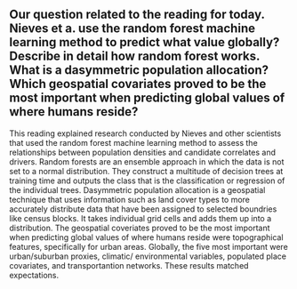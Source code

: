 ## Our question related to the reading for today.  Nieves et a. use the random forest machine learning method to predict what value globally?  Describe in detail how random forest works.  What is a dasymmetric population allocation? Which geospatial covariates proved to be the most important when predicting global values of where humans reside?
 
This reading explained research conducted by Nieves and other scientists that used the random forest machine learning method to assess the relationships between population densities and candidate correlates and drivers.  Random forests are an ensemble approach in which the data is not set to a normal distribution.  They construct a multitude of decision trees at training time and outputs the class that is the classification or regression of the individual trees.  Dasymmetric population allocation is a geospatial technique that uses information such as land cover types to more accurately distribute data that have been assigned to selected boundries like census blocks.  It takes individual grid cells and adds them up into a distribution.  The geospatial coveriates proved to be the most important when predicting global values of where humans reside were topographical features, specifically for urban areas.  Globally, the five most important were urban/suburban proxies, climatic/ environmental variables, populated place covariates, and transportantion networks.  These results matched expectations.  
